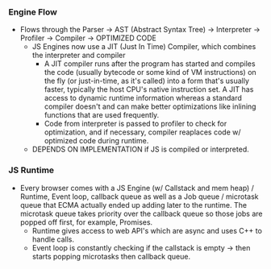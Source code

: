 ### Engine Flow ###
  - Flows through the Parser -> AST (Abstract Syntax Tree) -> Interpreter -> Profiler -> Compiler -> OPTIMIZED CODE
    - JS Engines now use a JIT (Just In Time) Compiler, which combines the interpreter and compiler
      - A JIT compiler runs after the program has started and compiles the code (usually bytecode or some kind of VM instructions) on the fly (or just-in-time, as it's called) into a form that's usually faster, typically the host CPU's native instruction set. A JIT has access to dynamic runtime information whereas a standard compiler doesn't and can make better optimizations like inlining functions that are used frequently.
      - Code from interpreter is passed to profiler to check for optimization, and if necessary, compiler reaplaces code w/ optimized code during runtime.
    - DEPENDS ON IMPLEMENTATION if JS is compiled or interpreted.

### JS Runtime ###
  - Every browser comes with a JS Engine (w/ Callstack and mem heap) / Runtime, Event loop, callback queue as well as a Job queue / microtask queue that ECMA actually ended up adding later to the runtime. The microtask queue takes priority over the callback queue so those jobs are popped off first, for example, Promises.
    - Runtime gives access to web API's which are async and uses C++ to handle calls.
    - Event loop is constantly checking if the callstack is empty -> then starts popping microtasks then callback queue.